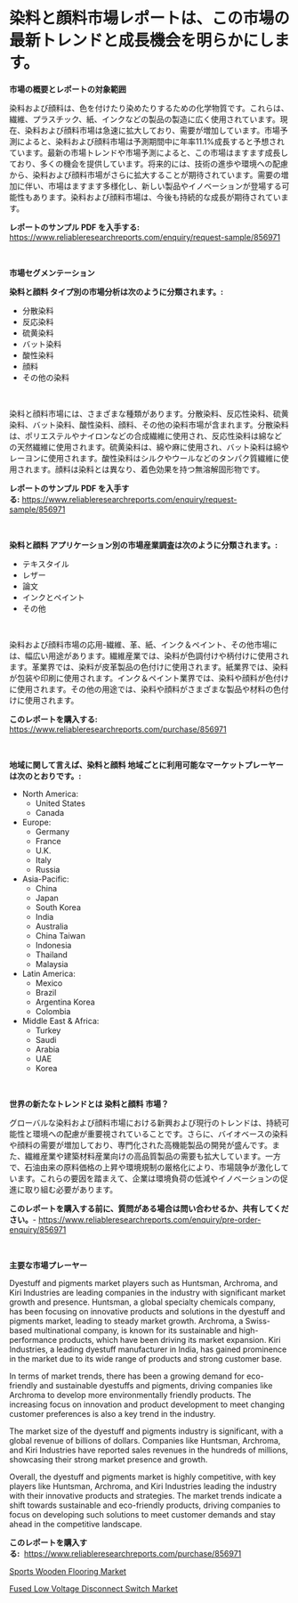 <p><h1>染料と顔料市場レポートは、この市場の最新トレンドと成長機会を明らかにします。</h1></p><p><strong>市場の概要とレポートの対象範囲</strong></p>
<p><p>染料および顔料は、色を付けたり染めたりするための化学物質です。これらは、繊維、プラスチック、紙、インクなどの製品の製造に広く使用されています。現在、染料および顔料市場は急速に拡大しており、需要が増加しています。市場予測によると、染料および顔料市場は予測期間中に年率11.1%成長すると予想されています。最新の市場トレンドや市場予測によると、この市場はますます成長しており、多くの機会を提供しています。将来的には、技術の進歩や環境への配慮から、染料および顔料市場がさらに拡大することが期待されています。需要の増加に伴い、市場はますます多様化し、新しい製品やイノベーションが登場する可能性もあります。染料および顔料市場は、今後も持続的な成長が期待されています。</p></p>
<p><strong>レポートのサンプル PDF を入手する:</strong> <a href="https://www.reliableresearchreports.com/enquiry/request-sample/856971">https://www.reliableresearchreports.com/enquiry/request-sample/856971</a></p>
<p>&nbsp;</p>
<p><strong>市場セグメンテーション</strong></p>
<p><strong>染料と顔料 タイプ別の市場分析は次のように分類されます。:</strong></p>
<p><ul><li>分散染料</li><li>反応染料</li><li>硫黄染料</li><li>バット染料</li><li>酸性染料</li><li>顔料</li><li>その他の染料</li></ul></p>
<p>&nbsp;</p>
<p><p>染料と顔料市場には、さまざまな種類があります。分散染料、反応性染料、硫黄染料、バット染料、酸性染料、顔料、その他の染料市場が含まれます。分散染料は、ポリエステルやナイロンなどの合成繊維に使用され、反応性染料は綿などの天然繊維に使用されます。硫黄染料は、綿や麻に使用され、バット染料は綿やレーヨンに使用されます。酸性染料はシルクやウールなどのタンパク質繊維に使用されます。顔料は染料とは異なり、着色効果を持つ無溶解固形物です。</p></p>
<p><strong>レポートのサンプル PDF を入手する:</strong>&nbsp;<a href="https://www.reliableresearchreports.com/enquiry/request-sample/856971">https://www.reliableresearchreports.com/enquiry/request-sample/856971</a></p>
<p>&nbsp;</p>
<p><strong> 染料と顔料 アプリケーション別の市場産業調査は次のように分類されます。:</strong></p>
<p><ul><li>テキスタイル</li><li>レザー</li><li>論文</li><li>インクとペイント</li><li>その他</li></ul></p>
<p>&nbsp;</p>
<p><p>染料および顔料市場の応用-繊維、革、紙、インク＆ペイント、その他市場には、幅広い用途があります。繊維産業では、染料が色調付けや柄付けに使用されます。革業界では、染料が皮革製品の色付けに使用されます。紙業界では、染料が包装や印刷に使用されます。インク＆ペイント業界では、染料や顔料が色付けに使用されます。その他の用途では、染料や顔料がさまざまな製品や材料の色付けに使用されます。</p></p>
<p><strong>このレポートを購入する:</strong>&nbsp; <a href="https://www.reliableresearchreports.com/purchase/856971">https://www.reliableresearchreports.com/purchase/856971</a></p>
<p>&nbsp;</p>
<p><strong>地域に関して言えば、染料と顔料 地域ごとに利用可能なマーケットプレーヤーは次のとおりです。:</strong></p>
<p><ul>
    <li>
        North America:
        <ul>
            <li>United States</li>
            <li>Canada</li>
        </ul>
    </li>
    <li>
        Europe:
        <ul>
            <li>Germany</li>
            <li>France</li>
            <li>U.K.</li>
            <li>Italy</li>
            <li>Russia</li>
        </ul>
    </li>
    <li>
        Asia-Pacific:
        <ul>
            <li>China</li>
            <li>Japan</li>
            <li>South Korea</li>
            <li>India</li>
            <li>Australia</li>
            <li>China Taiwan</li>
            <li>Indonesia</li>
            <li>Thailand</li>
            <li>Malaysia</li>
        </ul>
    </li>
    <li>
        Latin America:
        <ul>
            <li>Mexico</li>
            <li>Brazil</li>
            <li>Argentina Korea</li>
            <li>Colombia</li>
        </ul>
    </li>
    <li>
        Middle East & Africa:
        <ul>
            <li>Turkey</li>
            <li>Saudi</li>
            <li>Arabia</li>
            <li>UAE</li>
            <li>Korea</li>
        </ul>
    </li>
    </ul></p>
<p>&nbsp;</p>
<p><strong>世界の新たなトレンドとは 染料と顔料 市場？</strong></p>
<p><p>グローバルな染料および顔料市場における新興および現行のトレンドは、持続可能性と環境への配慮が重要視されていることです。さらに、バイオベースの染料や顔料の需要が増加しており、専門化された高機能製品の開発が盛んです。また、繊維産業や建築材料産業向けの高品質製品の需要も拡大しています。一方で、石油由来の原料価格の上昇や環境規制の厳格化により、市場競争が激化しています。これらの要因を踏まえて、企業は環境負荷の低減やイノベーションの促進に取り組む必要があります。</p></p>
<p><strong>このレポートを購入する前に、質問がある場合は問い合わせるか、共有してください。</strong>- <a href="https://www.reliableresearchreports.com/enquiry/pre-order-enquiry/856971">https://www.reliableresearchreports.com/enquiry/pre-order-enquiry/856971</a></p>
<p>&nbsp;</p>
<p><strong>主要な市場プレーヤー</strong></p>
<p><p>Dyestuff and pigments market players such as Huntsman, Archroma, and Kiri Industries are leading companies in the industry with significant market growth and presence. Huntsman, a global specialty chemicals company, has been focusing on innovative products and solutions in the dyestuff and pigments market, leading to steady market growth. Archroma, a Swiss-based multinational company, is known for its sustainable and high-performance products, which have been driving its market expansion. Kiri Industries, a leading dyestuff manufacturer in India, has gained prominence in the market due to its wide range of products and strong customer base.</p><p>In terms of market trends, there has been a growing demand for eco-friendly and sustainable dyestuffs and pigments, driving companies like Archroma to develop more environmentally friendly products. The increasing focus on innovation and product development to meet changing customer preferences is also a key trend in the industry.</p><p>The market size of the dyestuff and pigments industry is significant, with a global revenue of billions of dollars. Companies like Huntsman, Archroma, and Kiri Industries have reported sales revenues in the hundreds of millions, showcasing their strong market presence and growth.</p><p>Overall, the dyestuff and pigments market is highly competitive, with key players like Huntsman, Archroma, and Kiri Industries leading the industry with their innovative products and strategies. The market trends indicate a shift towards sustainable and eco-friendly products, driving companies to focus on developing such solutions to meet customer demands and stay ahead in the competitive landscape.</p></p>
<p><strong>このレポートを購入する:</strong>&nbsp;&nbsp;<a href="https://www.reliableresearchreports.com/purchase/856971">https://www.reliableresearchreports.com/purchase/856971</a></p>
<p><p><a href="https://copper-carbon-84f.notion.site/Sports-Wooden-Flooring-Market-Furnish-Information-about-Market-Size-Market-Share-Market-Dynamics--d5da1929c6e14a04a5551b97ea79a99f">Sports Wooden Flooring Market</a></p><p><a href="https://github.com/AKSHATREPORTPRIME/Market-Research-Report-List-4/blob/main/fused-low-voltage-disconnect-switch-market.md">Fused Low Voltage Disconnect Switch Market</a></p></p>